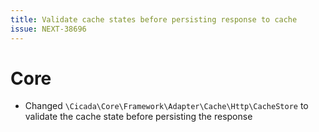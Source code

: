 ```yaml
---
title: Validate cache states before persisting response to cache
issue: NEXT-38696
---
```

# Core
* Changed `\Cicada\Core\Framework\Adapter\Cache\Http\CacheStore` to validate the cache state before persisting the response
